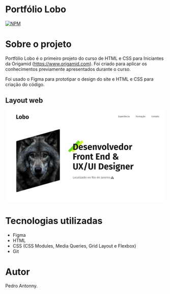 # Portfólio Lobo

[![NPM](https://img.shields.io/npm/l/react)](https://github.com/arthurOd3v/portfolio-lobo/blob/main/LICENSE)

# Sobre o projeto

Portfólio Lobo é o primeiro projeto do curso de HTML e CSS para Iniciantes da Origamid (https://www.origamid.com). Foi criado para aplicar os conhecimentos previamente apresentados durante o curso.

Foi usado o Figma para prototipar o design do site e HTML e CSS para criação do código.

## Layout web

![Web 1](https://github.com/arthurOd3v/portfolio-lobo/blob/main/img.png)

# Tecnologias utilizadas

- Figma
- HTML
- CSS (CSS Modules, Media Queries, Grid Layout e Flexbox)
- Git

# Autor

Pedro Antonny.
